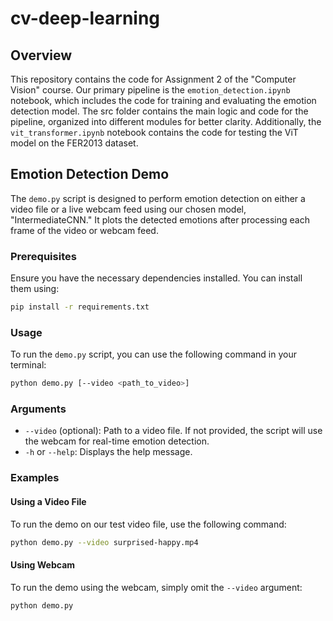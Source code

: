 # cv-deep-learning

## Overview

This repository contains the code for Assignment 2 of the "Computer Vision" course. 
Our primary pipeline is the `emotion_detection.ipynb` notebook, which includes the code for training and evaluating the emotion detection model. 
The src folder contains the main logic and code for the pipeline, organized into different modules for better clarity. 
Additionally, the `vit_transformer.ipynb` notebook contains the code for testing the ViT model on the FER2013 dataset.


## Emotion Detection Demo

The `demo.py` script is designed to perform emotion detection on either a video file or a live webcam feed using our chosen model, "IntermediateCNN."
It plots the detected emotions after processing each frame of the video or webcam feed.

### Prerequisites

Ensure you have the necessary dependencies installed. You can install them using:

```bash
pip install -r requirements.txt
```

### Usage

To run the `demo.py` script, you can use the following command in your terminal:

```bash
python demo.py [--video <path_to_video>]
```

### Arguments

- `--video` (optional): Path to a video file. If not provided, the script will use the webcam for real-time emotion detection.
- `-h` or `--help`: Displays the help message.

### Examples

#### Using a Video File

To run the demo on our test video file, use the following command:

```bash
python demo.py --video surprised-happy.mp4
```

#### Using Webcam

To run the demo using the webcam, simply omit the `--video` argument:

```bash
python demo.py
```
